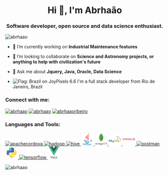 <h1 align="center">Hi 👋, I'm Abrhaão</h1>
<h3 align="center">Software developer, open source and data science enthusiast.</h3>



<p align="left"> <img src="https://komarev.com/ghpvc/?username=abrhaao&label=Profile%20views&color=0e75b6&style=flat" alt="abrhaao" /> </p>

- 🔭 I’m currently working on **Industrial Maintenance features**

- 👯 I’m looking to collaborate on **Science and Astronomy projects, or anything to help with civilization's future**

- 💬 Ask me about **Jquery, Java, Oracle, Data Science**
- <img src="https://emojipedia-us.s3.dualstack.us-west-1.amazonaws.com/thumbs/120/joypixels/291/flag-brazil_1f1e7-1f1f7.png" alt="Flag: Brazil on JoyPixels 6.6" width="20" height="20"> I'm a full stack developer from Rio de Janeiro, Brazil

<h3 align="left">Connect with me:</h3>
<p align="left">
<a href="https://linkedin.com/in/abrhaao" target="blank"><img align="center" src="https://raw.githubusercontent.com/rahuldkjain/github-profile-readme-generator/master/src/images/icons/Social/linked-in-alt.svg" alt="abrhaao" height="30" width="40" /></a>
<a href="https://kaggle.com/abrhaao" target="blank"><img align="center" src="https://raw.githubusercontent.com/rahuldkjain/github-profile-readme-generator/master/src/images/icons/Social/kaggle.svg" alt="abrhaao" height="30" width="40" /></a>
<a href="https://instagram.com/abrhaaoribeiro" target="blank"><img align="center" src="https://raw.githubusercontent.com/rahuldkjain/github-profile-readme-generator/master/src/images/icons/Social/instagram.svg" alt="abrhaaoribeiro" height="30" width="40" /></a>
</p>

<h3 align="left">Languages and Tools:</h3>
<p align="left"> <a href="https://cordova.apache.org/" target="_blank"> <img src="https://www.vectorlogo.zone/logos/apache_cordova/apache_cordova-icon.svg" alt="apachecordova" width="40" height="40"/> </a> <a href="https://hadoop.apache.org/" target="_blank"> <img src="https://www.vectorlogo.zone/logos/apache_hadoop/apache_hadoop-icon.svg" alt="hadoop" width="40" height="40"/> </a> <a href="https://hive.apache.org/" target="_blank"> <img src="https://www.vectorlogo.zone/logos/apache_hive/apache_hive-icon.svg" alt="hive" width="40" height="40"/> </a> <a href="https://www.java.com" target="_blank"> <img src="https://raw.githubusercontent.com/devicons/devicon/master/icons/java/java-original.svg" alt="java" width="40" height="40"/> </a> <a href="https://www.mongodb.com/" target="_blank"> <img src="https://raw.githubusercontent.com/devicons/devicon/master/icons/mongodb/mongodb-original-wordmark.svg" alt="mongodb" width="40" height="40"/> </a> <a href="https://www.mysql.com/" target="_blank"> <img src="https://raw.githubusercontent.com/devicons/devicon/master/icons/mysql/mysql-original-wordmark.svg" alt="mysql" width="40" height="40"/> </a> <a href="https://www.oracle.com/" target="_blank"> <img src="https://raw.githubusercontent.com/devicons/devicon/master/icons/oracle/oracle-original.svg" alt="oracle" width="40" height="40"/> </a> <a href="https://postman.com" target="_blank"> <img src="https://www.vectorlogo.zone/logos/getpostman/getpostman-icon.svg" alt="postman" width="40" height="40"/> </a> <a href="https://www.python.org" target="_blank"> <img src="https://raw.githubusercontent.com/devicons/devicon/master/icons/python/python-original.svg" alt="python" width="40" height="40"/> </a> <a href="https://www.tensorflow.org" target="_blank"> <img src="https://www.vectorlogo.zone/logos/tensorflow/tensorflow-icon.svg" alt="tensorflow" width="40" height="40"/> </a> <a href="https://vuejs.org/" target="_blank"> <img src="https://raw.githubusercontent.com/devicons/devicon/master/icons/vuejs/vuejs-original-wordmark.svg" alt="vuejs" width="40" height="40"/> </a> </p>

<p><img align="center" src="https://github-readme-stats.vercel.app/api/top-langs?username=abrhaao&show_icons=true&locale=en&layout=compact" alt="abrhaao" /></p>
